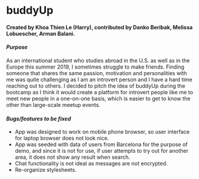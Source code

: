# buddyUp
#### Created by Khoa Thien Le (Harry), contributed by Danko Beribak, Melissa Lobuescher, Arman Balani.

#### ***Purpose***
As an international student who studies abroad in the U.S. as well as in the Europe this summer 2019, I sometimes struggle to make friends. Finding someone that shares the same passion, motivation and personalities with me was quite challenging as I am an introvert person and I have a hard time reaching out to others.
I decided to pitch the idea of buddyUp during the bootcamp as I think it would create a platform for introvert people like me to meet new people in a one-on-one basis, which is easier to get to know the other than large-scale meetup events.

#### ***Bugs/features to be fixed***
- App was designed to work on mobile phone browser, so user interface for laptop browser does not look nice.
- App was seeded with data of users from Barcelona for the purpose of demo, and since it is not for use, if user attempts to try out for another area, it does not show any result when search.
- Chat functionality is not ideal as messages are not encrypted.
- Re-organize stylesheets.

